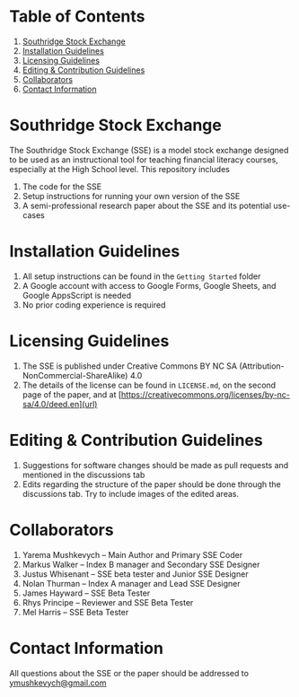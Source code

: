 # Table of Contents
1. [Southridge Stock Exchange](https://github.com/ymushkevych/Southridge-Stock-Exchange/edit/main/README.md#southridge-stock-exchange)
2. [Installation Guidelines](https://github.com/ymushkevych/Southridge-Stock-Exchange/edit/main/README.md#installion-guidelines)
3. [Licensing Guidelines](https://github.com/ymushkevych/Southridge-Stock-Exchange/edit/main/README.md#licensing-guidelines)
4. [Editing & Contribution Guidelines](https://github.com/ymushkevych/Southridge-Stock-Exchange/edit/main/README.md#editing--contribution-guidelines)
5. [Collaborators](https://github.com/ymushkevych/Southridge-Stock-Exchange/edit/main/README.md#collaborators)
6. [Contact Information](https://github.com/ymushkevych/Southridge-Stock-Exchange/edit/main/README.md#contact-information)

# Southridge Stock Exchange
The Southridge Stock Exchange (SSE) is a model stock exchange designed to be used as an instructional tool for teaching financial literacy courses, especially at the High School level. 
This repository includes 
1. The code for the SSE
2. Setup instructions for running your own version of the SSE
3. A semi-professional research paper about the SSE and its potential use-cases

# Installation Guidelines
1. All setup instructions can be found in the `Getting Started` folder
2. A Google account with access to Google Forms, Google Sheets, and Google AppsScript is needed
3. No prior coding experience is required

# Licensing Guidelines
1. The SSE is published under Creative Commons BY NC SA (Attribution-NonCommercial-ShareAlike) 4.0
2. The details of the license can be found in `LICENSE.md`, on the second page of the paper, and at [https://creativecommons.org/licenses/by-nc-sa/4.0/deed.en](url)

# Editing & Contribution Guidelines
1. Suggestions for software changes should be made as pull requests and mentioned in the discussions tab
2. Edits regarding the structure of the paper should be done through the discussions tab. Try to include images of the edited areas.

# Collaborators
1. Yarema Mushkevych – Main Author and Primary SSE Coder
2. Markus Walker – Index B manager and Secondary SSE Designer  
3. Justus Whisenant – SSE beta tester and Junior SSE Designer
4. Nolan Thurman – Index A manager and Lead SSE Designer
5. James Hayward – SSE Beta Tester
6. Rhys Principe – Reviewer and SSE Beta Tester
7. Mel Harris – SSE Beta Tester

# Contact Information
All questions about the SSE or the paper should be addressed to ymushkevych@gmail.com
